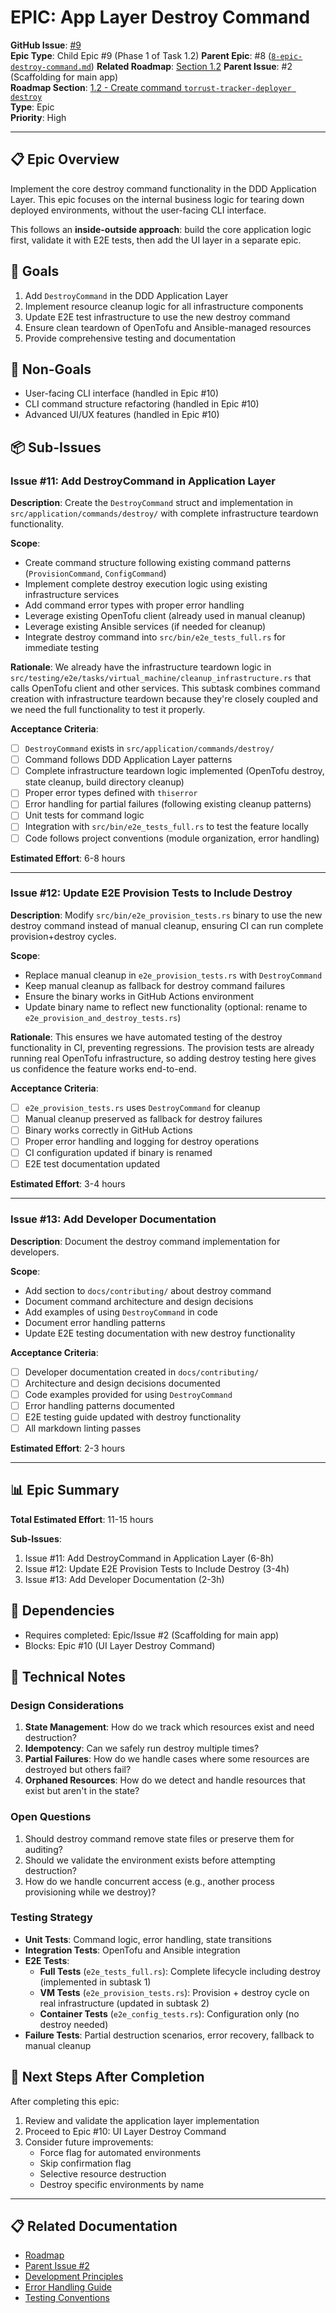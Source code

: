 # EPIC: App Layer Destroy Command

**GitHub Issue**: [#9](https://github.com/torrust/torrust-tracker-deployer/issues/9)  
**Epic Type**: Child Epic #9 (Phase 1 of Task 1.2)
**Parent Epic**: #8 ([`8-epic-destroy-command.md`](./8-epic-destroy-command.md))
**Related Roadmap**: [Section 1.2](../roadmap.md#1-add-scaffolding-for-main-app)
**Parent Issue**: #2 (Scaffolding for main app)  
**Roadmap Section**: [1.2 - Create command `torrust-tracker-deployer destroy`](../roadmap.md#12-create-command-torrust-tracker-deployer-destroy)  
**Type**: Epic  
**Priority**: High

---

## 📋 Epic Overview

Implement the core destroy command functionality in the DDD Application Layer. This epic focuses on the internal business logic for tearing down deployed environments, without the user-facing CLI interface.

This follows an **inside-outside approach**: build the core application logic first, validate it with E2E tests, then add the UI layer in a separate epic.

## 🎯 Goals

1. Add `DestroyCommand` in the DDD Application Layer
2. Implement resource cleanup logic for all infrastructure components
3. Update E2E test infrastructure to use the new destroy command
4. Ensure clean teardown of OpenTofu and Ansible-managed resources
5. Provide comprehensive testing and documentation

## 🚫 Non-Goals

- User-facing CLI interface (handled in Epic #10)
- CLI command structure refactoring (handled in Epic #10)
- Advanced UI/UX features (handled in Epic #10)

## 📦 Sub-Issues

### Issue #11: Add DestroyCommand in Application Layer

**Description**: Create the `DestroyCommand` struct and implementation in `src/application/commands/destroy/` with complete infrastructure teardown functionality.

**Scope**:

- Create command structure following existing command patterns (`ProvisionCommand`, `ConfigCommand`)
- Implement complete destroy execution logic using existing infrastructure services
- Add command error types with proper error handling
- Leverage existing OpenTofu client (already used in manual cleanup)
- Leverage existing Ansible services (if needed for cleanup)
- Integrate destroy command into `src/bin/e2e_tests_full.rs` for immediate testing

**Rationale**: We already have the infrastructure teardown logic in `src/testing/e2e/tasks/virtual_machine/cleanup_infrastructure.rs` that calls OpenTofu client and other services. This subtask combines command creation with infrastructure teardown because they're closely coupled and we need the full functionality to test it properly.

**Acceptance Criteria**:

- [ ] `DestroyCommand` exists in `src/application/commands/destroy/`
- [ ] Command follows DDD Application Layer patterns
- [ ] Complete infrastructure teardown logic implemented (OpenTofu destroy, state cleanup, build directory cleanup)
- [ ] Proper error types defined with `thiserror`
- [ ] Error handling for partial failures (following existing cleanup patterns)
- [ ] Unit tests for command logic
- [ ] Integration with `src/bin/e2e_tests_full.rs` to test the feature locally
- [ ] Code follows project conventions (module organization, error handling)

**Estimated Effort**: 6-8 hours

---

### Issue #12: Update E2E Provision Tests to Include Destroy

**Description**: Modify `src/bin/e2e_provision_tests.rs` binary to use the new destroy command instead of manual cleanup, ensuring CI can run complete provision+destroy cycles.

**Scope**:

- Replace manual cleanup in `e2e_provision_tests.rs` with `DestroyCommand`
- Keep manual cleanup as fallback for destroy command failures
- Ensure the binary works in GitHub Actions environment
- Update binary name to reflect new functionality (optional: rename to `e2e_provision_and_destroy_tests.rs`)

**Rationale**: This ensures we have automated testing of the destroy functionality in CI, preventing regressions. The provision tests are already running real OpenTofu infrastructure, so adding destroy testing here gives us confidence the feature works end-to-end.

**Acceptance Criteria**:

- [ ] `e2e_provision_tests.rs` uses `DestroyCommand` for cleanup
- [ ] Manual cleanup preserved as fallback for destroy failures
- [ ] Binary works correctly in GitHub Actions
- [ ] Proper error handling and logging for destroy operations
- [ ] CI configuration updated if binary is renamed
- [ ] E2E test documentation updated

**Estimated Effort**: 3-4 hours

---

### Issue #13: Add Developer Documentation

**Description**: Document the destroy command implementation for developers.

**Scope**:

- Add section to `docs/contributing/` about destroy command
- Document command architecture and design decisions
- Add examples of using `DestroyCommand` in code
- Document error handling patterns
- Update E2E testing documentation with new destroy functionality

**Acceptance Criteria**:

- [ ] Developer documentation created in `docs/contributing/`
- [ ] Architecture and design decisions documented
- [ ] Code examples provided for using `DestroyCommand`
- [ ] Error handling patterns documented
- [ ] E2E testing guide updated with destroy functionality
- [ ] All markdown linting passes

**Estimated Effort**: 2-3 hours

---

## 📊 Epic Summary

**Total Estimated Effort**: 11-15 hours

**Sub-Issues**:

1. Issue #11: Add DestroyCommand in Application Layer (6-8h)
2. Issue #12: Update E2E Provision Tests to Include Destroy (3-4h)
3. Issue #13: Add Developer Documentation (2-3h)

## 🔗 Dependencies

- Requires completed: Epic/Issue #2 (Scaffolding for main app)
- Blocks: Epic #10 (UI Layer Destroy Command)

## 📝 Technical Notes

### Design Considerations

1. **State Management**: How do we track which resources exist and need destruction?
2. **Idempotency**: Can we safely run destroy multiple times?
3. **Partial Failures**: How do we handle cases where some resources are destroyed but others fail?
4. **Orphaned Resources**: How do we detect and handle resources that exist but aren't in the state?

### Open Questions

1. Should destroy command remove state files or preserve them for auditing?
2. Should we validate the environment exists before attempting destruction?
3. How do we handle concurrent access (e.g., another process provisioning while we destroy)?

### Testing Strategy

- **Unit Tests**: Command logic, error handling, state transitions
- **Integration Tests**: OpenTofu and Ansible integration
- **E2E Tests**:
  - **Full Tests** (`e2e_tests_full.rs`): Complete lifecycle including destroy (implemented in subtask 1)
  - **VM Tests** (`e2e_provision_tests.rs`): Provision + destroy cycle on real infrastructure (updated in subtask 2)
  - **Container Tests** (`e2e_config_tests.rs`): Configuration only (no destroy needed)
- **Failure Tests**: Partial destruction scenarios, error recovery, fallback to manual cleanup

## 🚀 Next Steps After Completion

After completing this epic:

1. Review and validate the application layer implementation
2. Proceed to Epic #10: UI Layer Destroy Command
3. Consider future improvements:
   - Force flag for automated environments
   - Skip confirmation flag
   - Selective resource destruction
   - Destroy specific environments by name

---

## 📋 Related Documentation

- [Roadmap](../roadmap.md)
- [Parent Issue #2](https://github.com/torrust/torrust-tracker-deployer/issues/2)
- [Development Principles](../development-principles.md)
- [Error Handling Guide](../contributing/error-handling.md)
- [Testing Conventions](../contributing/testing.md)

